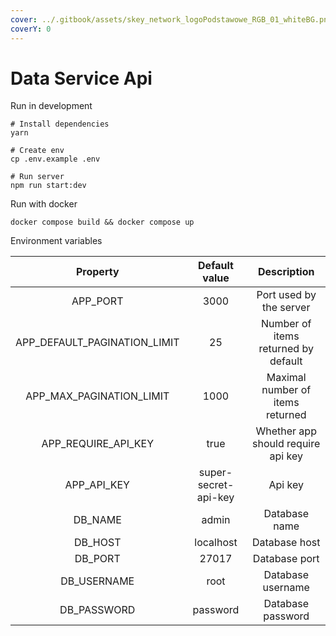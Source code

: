 ```yaml
---
cover: ../.gitbook/assets/skey_network_logoPodstawowe_RGB_01_whiteBG.png
coverY: 0
---
```


# Data Service Api

Run in development

```
# Install dependencies
yarn

# Create env
cp .env.example .env

# Run server
npm run start:dev
```

Run with docker

`docker compose build && docker compose up`

Environment variables

|             Property            |     Default value    |             Description             |
| :-----------------------------: | :------------------: | :---------------------------------: |
|            APP\_PORT            |         3000         |       Port used by the server       |
| APP\_DEFAULT\_PAGINATION\_LIMIT |          25          | Number of items returned by default |
|   APP\_MAX\_PAGINATION\_LIMIT   |         1000         |   Maximal number of items returned  |
|      APP\_REQUIRE\_API\_KEY     |         true         |  Whether app should require api key |
|          APP\_API\_KEY          | super-secret-api-key |               Api key               |
|             DB\_NAME            |         admin        |            Database name            |
|             DB\_HOST            |       localhost      |            Database host            |
|             DB\_PORT            |         27017        |            Database port            |
|           DB\_USERNAME          |         root         |          Database username          |
|           DB\_PASSWORD          |       password       |          Database password          |
